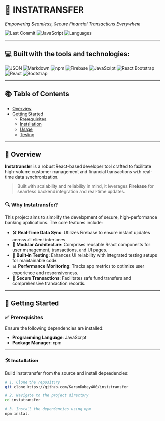 # 🚀 INSTATRANSFER

_Empowering Seamless, Secure Financial Transactions Everywhere_

![Last Commit](https://img.shields.io/badge/last%20commit-january-blue?style=flat-square&logo=github)
![JavaScript](https://img.shields.io/badge/javascript-79.1%25-yellow?style=flat-square&logo=javascript)
![Languages](https://img.shields.io/badge/languages-3-informational?style=flat-square)

---

## 💻 Built with the tools and technologies:

![JSON](https://img.shields.io/badge/-JSON-black?style=flat-square&logo=json)
![Markdown](https://img.shields.io/badge/-Markdown-black?style=flat-square&logo=markdown)
![npm](https://img.shields.io/badge/-npm-red?style=flat-square&logo=npm)
![Firebase](https://img.shields.io/badge/-Firebase-ffca28?style=flat-square&logo=firebase)
![JavaScript](https://img.shields.io/badge/-JavaScript-f0db4f?style=flat-square&logo=javascript)
![React Bootstrap](https://img.shields.io/badge/-React%20Bootstrap-61dafb?style=flat-square&logo=react)
![React](https://img.shields.io/badge/-React-61dafb?style=flat-square&logo=react)
![Bootstrap](https://img.shields.io/badge/-Bootstrap-7952B3?style=flat-square&logo=bootstrap)

---

## 📚 Table of Contents

- [Overview](#overview)
- [Getting Started](#getting-started)
  - [Prerequisites](#prerequisites)
  - [Installation](#installation)
  - [Usage](#usage)
  - [Testing](#testing)

---

## 🧾 Overview

**Instatransfer** is a robust React-based developer tool crafted to facilitate high-volume customer management and financial transactions with real-time data synchronization.

> Built with scalability and reliability in mind, it leverages **Firebase** for seamless backend integration and real-time updates.

### 🔍 Why Instatransfer?

This project aims to simplify the development of secure, high-performance banking applications. The core features include:

- 🛠 **Real-Time Data Sync**: Utilizes Firebase to ensure instant updates across all client interfaces.
- 🚀 **Modular Architecture**: Comprises reusable React components for user management, transactions, and UI pages.
- 🎯 **Built-in Testing**: Enhances UI reliability with integrated testing setups for maintainable code.
- 📊 **Performance Monitoring**: Tracks app metrics to optimize user experience and responsiveness.
- 🔐 **Secure Transactions**: Facilitates safe fund transfers and comprehensive transaction records.

---

## 🚀 Getting Started

### ✅ Prerequisites

Ensure the following dependencies are installed:

- **Programming Language**: JavaScript  
- **Package Manager**: npm

---

### 🛠 Installation

Build instatransfer from the source and install dependencies:

```bash
# 1. Clone the repository
git clone https://github.com/KaranDubey400/instatransfer

# 2. Navigate to the project directory
cd instatransfer

# 3. Install the dependencies using npm
npm install
